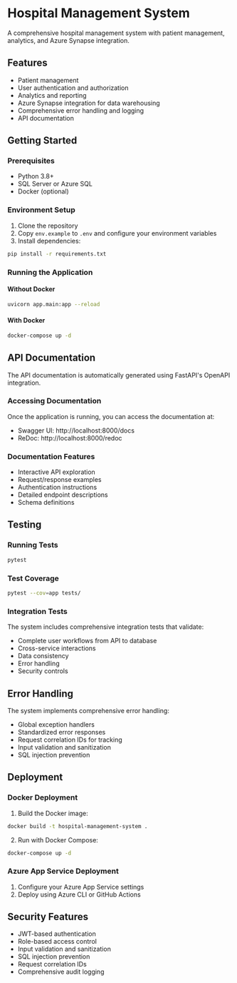 # Hospital Management System

A comprehensive hospital management system with patient management, analytics, and Azure Synapse integration.

## Features

- Patient management
- User authentication and authorization
- Analytics and reporting
- Azure Synapse integration for data warehousing
- Comprehensive error handling and logging
- API documentation

## Getting Started

### Prerequisites

- Python 3.8+
- SQL Server or Azure SQL
- Docker (optional)

### Environment Setup

1. Clone the repository
2. Copy `env.example` to `.env` and configure your environment variables
3. Install dependencies:

```bash
pip install -r requirements.txt
```

### Running the Application

#### Without Docker

```bash
uvicorn app.main:app --reload
```

#### With Docker

```bash
docker-compose up -d
```

## API Documentation

The API documentation is automatically generated using FastAPI's OpenAPI integration.

### Accessing Documentation

Once the application is running, you can access the documentation at:

- Swagger UI: http://localhost:8000/docs
- ReDoc: http://localhost:8000/redoc

### Documentation Features

- Interactive API exploration
- Request/response examples
- Authentication instructions
- Detailed endpoint descriptions
- Schema definitions

## Testing

### Running Tests

```bash
pytest
```

### Test Coverage

```bash
pytest --cov=app tests/
```

### Integration Tests

The system includes comprehensive integration tests that validate:

- Complete user workflows from API to database
- Cross-service interactions
- Data consistency
- Error handling
- Security controls

## Error Handling

The system implements comprehensive error handling:

- Global exception handlers
- Standardized error responses
- Request correlation IDs for tracking
- Input validation and sanitization
- SQL injection prevention

## Deployment

### Docker Deployment

1. Build the Docker image:
```bash
docker build -t hospital-management-system .
```

2. Run with Docker Compose:
```bash
docker-compose up -d
```

### Azure App Service Deployment

1. Configure your Azure App Service settings
2. Deploy using Azure CLI or GitHub Actions

## Security Features

- JWT-based authentication
- Role-based access control
- Input validation and sanitization
- SQL injection prevention
- Request correlation IDs
- Comprehensive audit logging 